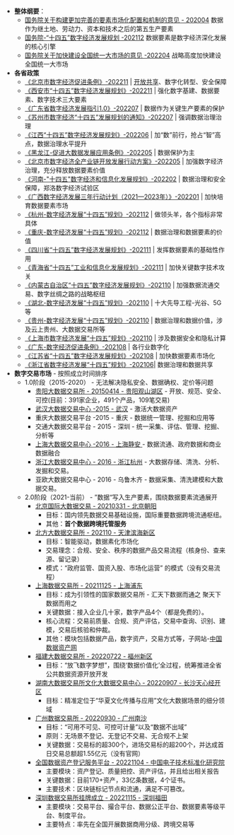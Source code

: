 * **整体纲要**：
    * [国务院关于构建更加完善的要素市场化配置和机制的意见 - 202004](http://www.scopsr.gov.cn/xwzx/szyw/202004/t20200410_374261.html) 数据作为继土地、劳动力、资本和技术之后的第五生产要素
    * [国务院-“十四五”数字经济发展规划 -202112](http://www.gov.cn/zhengce/content/2022-01/12/content_5667817.htm) 数据要素是数字经济深化发展的核心引擎
    * [国务院关于加快建设全国统一大市场的意见 -202204](http://www.gov.cn/zhengce/2022-04/10/content_5684385.htm) 战略高度加快建设全国统一大市场
* **各省政策**
    * [《北京市数字经济促进条例》-202211](http://www.bjrd.gov.cn/rdzl/dfxfgk/dfxfg/202211/t20221128_2867577.html) | [开放共享](http://www.beijing.gov.cn/ywdt/gzdt/202211/t20221126_2866485.html)、数字化转型、安全保障
    * [《西安市“十四五”数字经济发展规划》-202211](http://www.xa.gov.cn/gk/zcfg/szbf/6360eba3f8fd1c4c2124f1e1.html) | 强化数字基建、数据要素、数字技术三大要素
    * [《广东省数字经济发展指引1.0》-202207](http://www.suzhou.gov.cn/szsrmzf/zfbgswj/202207/8fb665481a7f4b31b0e3b1f5a009a7d0.shtml) | 数据作为关键生产要素的保护
    * [《苏州市数字经济“十四五”发展规划的通知》-202207](http://www.suzhou.gov.cn/szsrmzf/zfbgswj/202207/8fb665481a7f4b31b0e3b1f5a009a7d0.shtml) | 强调数据治理治理
    * [《江西“十四五”数字经济发展规划》-202206](http://www.gov.cn/xinwen/2022-06/24/content_5697653.htm) | 加“数”前行，抢占“智”高点，数据治理水平提升
    * [《黑龙江-促进大数据发展应用条例》-202205](http://www.hljrd.gov.cn/web/datainfo/local-law-detail.html?nid=7329&cn=local-law&li=y) | 数据保护为主
    * [《北京市数字经济全产业链开放发展行动方案》-202205](http://www.beijing.gov.cn/zhengce/zhengcefagui/202205/t20220531_2724836.html) | 加强数字经济治理，充分释放数据要素价值
    * [《河南-"十四五"数字经济和信息化发展规划》-202202](https://dsj.henan.gov.cn/2022/02-17/2400150.html) | 数据治理和安全保障，郑洛数字经济试验区
    * [《广西数字经济发展三年行动计划（2021—2023年）》-202201](http://gxxxzx.gxzf.gov.cn/dsjjsfw/zzqdsjzcjbzgf/t11379096.shtml) | 加快培育数据要素市场
    * [《杭州-数字经济发展“十四五”规划》-202112](http://gdii.gd.gov.cn/szfgfxwj/content/post_3459411.html) | 做领头羊，各个指标非常具体
    * [《重庆-数字经济发展“十四五”规划》-202112](http://fzggw.cq.gov.cn/zwgk/zfxxgkml/zcjd/202112/t20211209_10117075.html) | 数据治理和数据要素的价值
    * [《四川省“十四五”数字经济发展规划》-202111](https://www.sc.gov.cn/10462/10464/10797/2021/11/24/56633b06026d4d4fba328fc70a1bebd4.shtml) | 发挥数据要素的基础性作用
    * [《青海省“十四五”工业和信息化发展规划》-202111](http://www.qinghai.gov.cn/xxgk/xxgk/fd/ghxx/202112/t20211207_187863.html) | 加快关键数字技术攻关
    * [《内蒙古自治区“十四五”数字经济发展规划》-202110](https://www.nmg.gov.cn/zwgk/zfxxgk/zfxxgkml/202111/t20211103_1922188.html) | 加强数据流通交易、数字丝绸之路的战略枢纽
    * [《湖北-数字经济发展“十四五”规划》-202110](http://www.hubei.gov.cn/zfwj/ezf/202111/t20211119_3870661.shtml) | 十大先导工程-光谷、5G等
    * [《贵州-数字经济发展“十四五”规划》-202110](https://dsj.guizhou.gov.cn/zwgk/xxgkml/ghjh/202112/P020211230614025691442.pdf) | 数据治理和数据价值，涉及云上贵州、大数据交易所等
    * [《上海市数字经济发展“十四五”规划》-202110](https://aqwg.shio.gov.cn/TrueCMS//shxwbgs/2021n_10y/content/6adbdefc-29cd-49f5-b797-852272f84f83.html) | 涉及数据安全和隐私计算
    * [《广东-数字经济促进条例》-202108](http://gdii.gd.gov.cn/szfgfxwj/content/post_3459411.html) | 各行业数字化
    * [《江苏省“十四五”数字经济发展规划》-202108](http://www.jiangsu.gov.cn/art/2021/8/26/art_46144_9989328.html) | 加快数据要素市场化
    * [《浙江省数字经济发展“十四五”规划》-202106](https://www.zj.gov.cn/art/2021/6/29/art_1229019365_2306544.html)| 数据治理和数据共享
* **数字交易市场** - 按照成立时间排序
    * 1.0阶段（2015-2020） - 无法解决隐私安全、数据确权、定价等问题
        * [贵阳大数据交易所 - 20150414 - 贵阳观山湖区](https://www.gzdex.com.cn/) - 开放、规范、安全、可控(目前：391家企业，491个产品，109笔交易)
        * [武汉大数据交易中心 -2015 - 武汉](https://baike.baidu.com/item/%E6%AD%A6%E6%B1%89%E4%B8%9C%E6%B9%96%E5%A4%A7%E6%95%B0%E6%8D%AE%E4%BA%A4%E6%98%93%E4%B8%AD%E5%BF%83/18202635) - 激活大数据资产
        * 重庆大数据交易平台 -2015 - 重庆 - 数据统一管理、挖掘和应用等
        * 交通大数据交易平台 - 2015 - 深圳 - 统一采集、评估、管理、挖掘、分析等
        * [上海大数据交易中心 -2016 - 上海静安 ](https://baike.baidu.com/item/%E4%B8%8A%E6%B5%B7%E6%95%B0%E6%8D%AE%E4%BA%A4%E6%98%93%E4%B8%AD%E5%BF%83%E6%9C%89%E9%99%90%E5%85%AC%E5%8F%B8/20058482?fr=aladdin) - 数据流通、政府数据和商业数据融合
        * [浙江大数据交易中心 - 2016 - 浙江杭州](http://www.zjdex.com/) - 大数据存储、清洗、分析、发掘和交易。
        * 亚欧大数据交易中心 - 2016 - 乌鲁木齐 - 数据采集、清洗建模和大数据交易。
    * 2.0阶段（2021-当前） - ”数据“写入生产要素，围绕数据要素流通展开
        * [北京国际大数据交易 - 20210331 - 北京朝阳](https://www.bjidex.com/)
            * 目标：国内领先数据交易基础设施，国际重要数据跨境流通枢纽。
            * 其他：**首个数据跨境托管服务**
        * [北方大数据交易所 - 202110 - 天津滨海新区](https://www.datadmz.com/zh/)
            * 目标：智能驱动，数据素化市场化
            * 交易理念：合规、安全、秩序的数据产品交易流程（核身份、查来源、留记录）
            * 模式：“政府监管、国资入股、市场化运营” 的模式（没有交易流程）
        * [上海数据交易所 - 20211125 - 上海浦东](https://www.chinadep.com/)
            * 目标：成为引领性的国家数据交易所 - 汇天下数据而通之 聚天下数据而用之
            * 关键数据：接入企业几十家，数字产品4个（都是免费的）。
            * 核心流程：交易前质量、合规、资产评估，交易中查询、识别、建模，交易后核验和仲裁。
            * 其他：模块包括数据产品，数字资产，交易方式等，子网站-[中国数据资产网](https://dat.chinadep.com/)
        * [福建大数据交易所 - 20220722 - 福州新区](-)
            * 目标：“放飞数字梦想”，围绕‘数据价值化’全过程，统筹推进全省公共数据资源开放开发
        * [湖南大数据交易所文化大数据交易中心 - 20220907 - 长沙天心经开区](https://www.chinadep.com/)
            * 目标：精准定位于“华夏文化传播与应用”文化大数据场景的细分领域
        * [广州数据交易所 - 20220930 - 广州南沙](http://zfsg.gd.gov.cn/xxfb/ywsd/content/post_4023613.html)
            * 目标：“可用不可见、可控可计量”以及“数据不出域”
            * 原则：无场景不登记、无登记不交易、无合规不上架
            * 关键数据：交易标的超300个，进场交易标的超200个，并达成首日交易总额超1.55亿元（没有官网）
        * [全国数据资产登记服务平台 - 20221104 - 中国电子技术标准化研究院](http://daam.bigdataplatform.org.cn/#/home)
            * 主要模块：资产登记、质量把控、资产评估，并且给出相关报告
            * 关键数据：目前170+资产，33亿条数据，4个证书。
            * 主要技术：区块链标记节点和流通，满足不可篡改。
        * [深圳数据交易所挂牌成立 - 20221115 - 深圳福田](http://daam.bigdataplatform.org.cn/#/home)
            * 主要模块：交易平台、撮合平台、数据公正平台、数据要素等级平台、制度平台。
            * 主要特点：率先在全国开展数据商用分级、跨境交易等